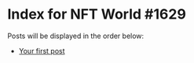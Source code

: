 # Index for NFT World #1629
Posts will be displayed in the order below:

- [Your first post](./001-first.md)

